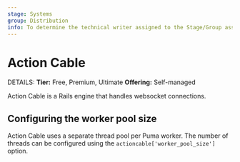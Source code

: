 ```yaml
---
stage: Systems
group: Distribution
info: To determine the technical writer assigned to the Stage/Group associated with this page, see https://handbook.gitlab.com/handbook/product/ux/technical-writing/#assignments
---
```


# Action Cable

DETAILS:
**Tier:** Free, Premium, Ultimate
**Offering:** Self-managed

Action Cable is a Rails engine that handles websocket connections.

## Configuring the worker pool size

Action Cable uses a separate thread pool per Puma worker. The number of threads can be configured
using the `actioncable['worker_pool_size']` option.
